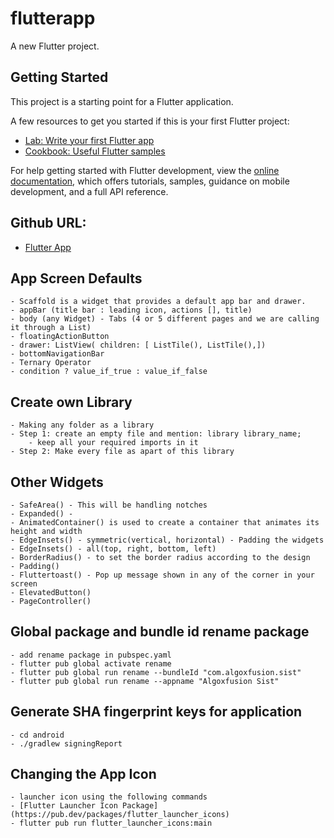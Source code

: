 # flutterapp

A new Flutter project.

## Getting Started

This project is a starting point for a Flutter application.

A few resources to get you started if this is your first Flutter project:

- [Lab: Write your first Flutter app](https://docs.flutter.dev/get-started/codelab)
- [Cookbook: Useful Flutter samples](https://docs.flutter.dev/cookbook)

For help getting started with Flutter development, view the
[online documentation](https://docs.flutter.dev/), which offers tutorials,
samples, guidance on mobile development, and a full API reference.


## Github URL:
- [Flutter App](https://github.com/zeroappz/flutterapp-training-sist)

## App Screen Defaults
    - Scaffold is a widget that provides a default app bar and drawer.
    - appBar (title bar : leading icon, actions [], title)
    - body (any Widget) - Tabs (4 or 5 different pages and we are calling it through a List)
    - floatingActionButton
    - drawer: ListView( children: [ ListTile(), ListTile(),])
    - bottomNavigationBar
    - Ternary Operator
    - condition ? value_if_true : value_if_false

## Create own Library
    - Making any folder as a library
    - Step 1: create an empty file and mention: library library_name;
        - keep all your required imports in it
    - Step 2: Make every file as apart of this library

## Other Widgets
    - SafeArea() - This will be handling notches
    - Expanded() - 
    - AnimatedContainer() is used to create a container that animates its height and width
    - EdgeInsets() - symmetric(vertical, horizontal) - Padding the widgets
    - EdgeInsets() - all(top, right, bottom, left)
    - BorderRadius() - to set the border radius according to the design
    - Padding()
    - Fluttertoast() - Pop up message shown in any of the corner in your screen
    - ElevatedButton()
    - PageController()

## Global package and bundle id rename package
    - add rename package in pubspec.yaml
    - flutter pub global activate rename
    - flutter pub global run rename --bundleId "com.algoxfusion.sist"
    - flutter pub global run rename --appname "Algoxfusion Sist"

## Generate SHA fingerprint keys for application
    - cd android
    - ./gradlew signingReport 


## Changing the App Icon
    - launcher icon using the following commands
    - [Flutter Launcher Icon Package](https://pub.dev/packages/flutter_launcher_icons)
    - flutter pub run flutter_launcher_icons:main